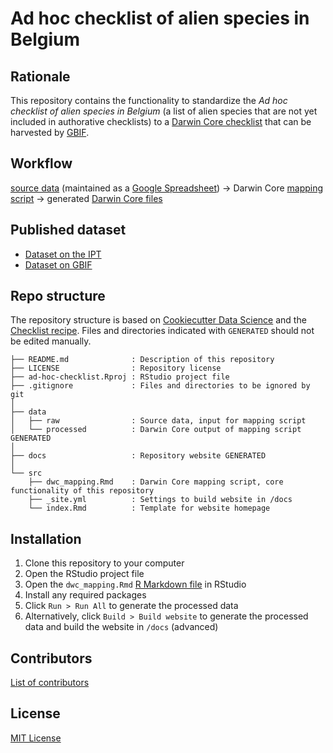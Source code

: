 # Ad hoc checklist of alien species in Belgium

## Rationale

<!-- This section gives a quick description of what this repository is for. At least update the "... the data of (blank) ..." or edit as you see fit. -->

This repository contains the functionality to standardize the _Ad hoc checklist of alien species in Belgium_ (a list of alien species that are not yet included in authorative checklists) to a [Darwin Core checklist](https://www.gbif.org/dataset-classes) that can be harvested by [GBIF](http://www.gbif.org).

## Workflow

[source data](data/raw) (maintained as a [Google Spreadsheet](https://docs.google.com/spreadsheets/d/1LeXXbry2ArK2rngsmFjz_xErwE1KwQ8ujtvHNmTVA6E/edit#gid=0)) → Darwin Core [mapping script](src/dwc_mapping.Rmd) → generated [Darwin Core files](data/processed)

## Published dataset

* [Dataset on the IPT]()
* [Dataset on GBIF]()

## Repo structure

The repository structure is based on [Cookiecutter Data Science](http://drivendata.github.io/cookiecutter-data-science/) and the [Checklist recipe](https://github.com/trias-project/checklist-recipe). Files and directories indicated with `GENERATED` should not be edited manually.

```
├── README.md              : Description of this repository
├── LICENSE                : Repository license
├── ad-hoc-checklist.Rproj : RStudio project file
├── .gitignore             : Files and directories to be ignored by git
│
├── data
│   ├── raw                : Source data, input for mapping script
│   └── processed          : Darwin Core output of mapping script GENERATED
│
├── docs                   : Repository website GENERATED
│
└── src
    ├── dwc_mapping.Rmd    : Darwin Core mapping script, core functionality of this repository
    ├── _site.yml          : Settings to build website in /docs
    └── index.Rmd          : Template for website homepage
```

## Installation

1. Clone this repository to your computer
2. Open the RStudio project file
3. Open the `dwc_mapping.Rmd` [R Markdown file](https://rmarkdown.rstudio.com/) in RStudio
4. Install any required packages
5. Click `Run > Run All` to generate the processed data
6. Alternatively, click `Build > Build website` to generate the processed data and build the website in `/docs` (advanced)

## Contributors

[List of contributors](https://github.com/trias-project/ad-hoc-checklist/contributors)

## License

[MIT License](LICENSE)
